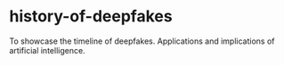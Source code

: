 # history-of-deepfakes
To showcase the timeline of deepfakes. Applications and implications of artificial intelligence. 
